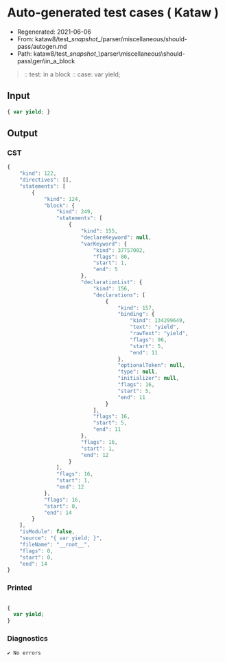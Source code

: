 # Auto-generated test cases ( Kataw )
- Regenerated: 2021-06-06
- From: kataw8/test\__snapshot__/parser/miscellaneous/should-pass/autogen.md
- Path: kataw8/test\__snapshot__\parser\miscellaneous\should-pass\gen\in_a_block
> :: test: in a block
> :: case: var yield;
## Input

`````js
{ var yield; }
`````
## Output

### CST

```javascript
{
    "kind": 122,
    "directives": [],
    "statements": [
        {
            "kind": 124,
            "block": {
                "kind": 249,
                "statements": [
                    {
                        "kind": 155,
                        "declareKeyword": null,
                        "varKeyword": {
                            "kind": 37757002,
                            "flags": 80,
                            "start": 1,
                            "end": 5
                        },
                        "declarationList": {
                            "kind": 156,
                            "declarations": [
                                {
                                    "kind": 157,
                                    "binding": {
                                        "kind": 134299649,
                                        "text": "yield",
                                        "rawText": "yield",
                                        "flags": 96,
                                        "start": 5,
                                        "end": 11
                                    },
                                    "optionalToken": null,
                                    "type": null,
                                    "initializer": null,
                                    "flags": 16,
                                    "start": 5,
                                    "end": 11
                                }
                            ],
                            "flags": 16,
                            "start": 5,
                            "end": 11
                        },
                        "flags": 16,
                        "start": 1,
                        "end": 12
                    }
                ],
                "flags": 16,
                "start": 1,
                "end": 12
            },
            "flags": 16,
            "start": 0,
            "end": 14
        }
    ],
    "isModule": false,
    "source": "{ var yield; }",
    "fileName": "__root__",
    "flags": 0,
    "start": 0,
    "end": 14
}
```

### Printed

```javascript

{
  var yield;
}
```

### Diagnostics

```javascript
✔ No errors
```

